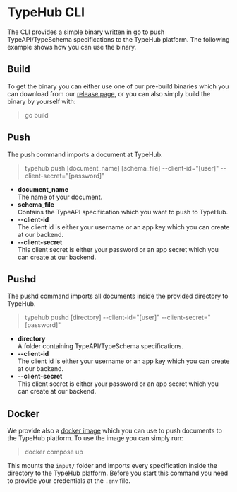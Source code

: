 
# TypeHub CLI

The CLI provides a simple binary written in go to push TypeAPI/TypeSchema specifications to the TypeHub platform.
The following example shows how you can use the binary.

## Build

To get the binary you can either use one of our pre-build binaries which you can download from our
[release page](https://github.com/apioo/typehub-cli/releases), or you can also simply build the binary
by yourself with:

> go build

## Push

The push command imports a document at TypeHub.

> typehub push [document_name] [schema_file] --client-id="[user]" --client-secret="[password]"

* __document_name__  
  The name of your document.
* __schema_file__  
  Contains the TypeAPI specification which you want to push to TypeHub.
* __--client-id__  
  The client id is either your username or an app key which you can create at our backend.
* __--client-secret__  
  This client secret is either your password or an app secret which you can create at our backend.

## Pushd

The pushd command imports all documents inside the provided directory to TypeHub.

> typehub pushd [directory] --client-id="[user]" --client-secret="[password]"

* __directory__  
  A folder containing TypeAPI/TypeSchema specifications. 
* __--client-id__  
  The client id is either your username or an app key which you can create at our backend.
* __--client-secret__  
  This client secret is either your password or an app secret which you can create at our backend.

## Docker

We provide also a [docker image](https://hub.docker.com/r/apiootech/typehub-push) which you can use to push documents to
the TypeHub platform. To use the image you can simply run:

> docker compose up

This mounts the `input/` folder and imports every specification inside the directory to the TypeHub platform.
Before you start this command you need to provide your credentials at the `.env` file.
